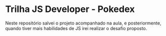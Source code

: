 # Trilha JS Developer - Pokedex
Neste repositório salvei o projeto acompanhado na aula, e posteriormente, quando tiver mais habilidades de JS irei realizar o desafio proposto.